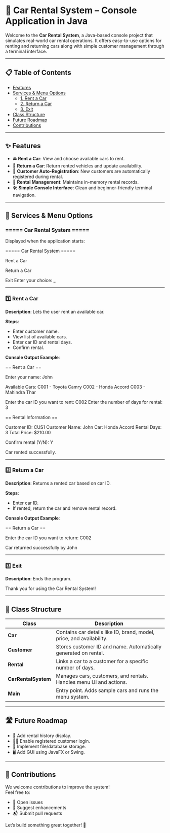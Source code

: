 # 🚗 Car Rental System – Console Application in Java

Welcome to the **Car Rental System**, a Java-based console project that simulates real-world car rental operations. It offers easy-to-use options for renting and returning cars along with simple customer management through a terminal interface.  

---

## 📋 Table of Contents

- [Features](#features)
- [Services & Menu Options](#services--menu-options)
  - [1. Rent a Car](#1-rent-a-car)
  - [2. Return a Car](#2-return-a-car)
  - [3. Exit](#3-exit)
- [Class Structure](#class-structure)
- [Future Roadmap](#future-roadmap)
- [Contributions](#contributions)

---

## ✨ Features

- 🚘 **Rent a Car**: View and choose available cars to rent.
- 🔁 **Return a Car**: Return rented vehicles and update availability.
- 👤 **Customer Auto-Registration**: New customers are automatically registered during rental.
- 📄 **Rental Management**: Maintains in-memory rental records.
- 🛠️ **Simple Console Interface**: Clean and beginner-friendly terminal navigation.

---

## 📱 Services & Menu Options

### ===== Car Rental System =====

Displayed when the application starts:

===== Car Rental System =====

Rent a Car

Return a Car

Exit
Enter your choice: _

---

### 1️⃣ Rent a Car

**Description**: Lets the user rent an available car.

**Steps**:
- Enter customer name.
- View list of available cars.
- Enter car ID and rental days.
- Confirm rental.

**Console Output Example**:

== Rent a Car ==

Enter your name: John

Available Cars:
C001 - Toyota Camry
C002 - Honda Accord
C003 - Mahindra Thar

Enter the car ID you want to rent: C002
Enter the number of days for rental: 3

== Rental Information ==

Customer ID: CUS1
Customer Name: John
Car: Honda Accord
Rental Days: 3
Total Price: $210.00

Confirm rental (Y/N): Y

Car rented successfully.

---

### 2️⃣ Return a Car

**Description**: Returns a rented car based on car ID.

**Steps**:
- Enter car ID.
- If rented, return the car and remove rental record.

**Console Output Example**:

== Return a Car ==

Enter the car ID you want to return: C002

Car returned successfully by John

---

### 3️⃣ Exit

**Description**: Ends the program.

Thank you for using the Car Rental System!

---

## 🧱 Class Structure

| Class             | Description |
|-------------------|-------------|
| **Car**           | Contains car details like ID, brand, model, price, and availability. |
| **Customer**      | Stores customer ID and name. Automatically generated on rental. |
| **Rental**        | Links a car to a customer for a specific number of days. |
| **CarRentalSystem** | Manages cars, customers, and rentals. Handles menu UI and actions. |
| **Main**          | Entry point. Adds sample cars and runs the menu system. |

---

## 🛣️ Future Roadmap

- 📜 Add rental history display.
- 🧑‍💼 Enable registered customer login.
- 💾 Implement file/database storage.
- 🖥️ Add GUI using JavaFX or Swing.

---

## 🤝 Contributions

We welcome contributions to improve the system!  
Feel free to:
- 🐞 Open issues  
- 🌱 Suggest enhancements  
- 📬 Submit pull requests  

Let’s build something great together! 🚀
